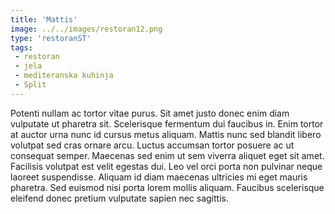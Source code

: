 ```yaml
---
title: 'Mattis'
image: ../../images/restoran12.png
type: 'restoranST'
tags:
 - restoran
 - jela
 - mediteranska kuhinja
 - Split
---
```

Potenti nullam ac tortor vitae purus. Sit amet justo donec enim diam vulputate ut pharetra sit. Scelerisque fermentum dui faucibus in. Enim tortor at auctor urna nunc id cursus metus aliquam. Mattis nunc sed blandit libero volutpat sed cras ornare arcu. Luctus accumsan tortor posuere ac ut consequat semper. Maecenas sed enim ut sem viverra aliquet eget sit amet. Facilisis volutpat est velit egestas dui. Leo vel orci porta non pulvinar neque laoreet suspendisse. Aliquam id diam maecenas ultricies mi eget mauris pharetra. Sed euismod nisi porta lorem mollis aliquam. Faucibus scelerisque eleifend donec pretium vulputate sapien nec sagittis.